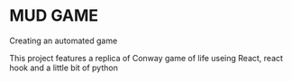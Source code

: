 # MUD GAME
Creating an automated game

This project features a replica of Conway game of life useing React, react hook and a little bit of python
